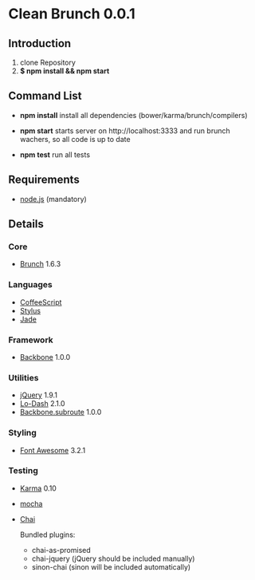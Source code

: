 Clean Brunch 0.0.1
==================

Introduction
------------
1. clone Repository
2. **$ npm install && npm start**

Command List
------------
* **npm install** install all dependencies (bower/karma/brunch/compilers)
* **npm start** starts server on http://localhost:3333 and run brunch wachers, so all code is up to date

* **npm test** run all tests

Requirements
------------

 * [node.js](http://nodejs.org) (mandatory)

Details
-------

### Core

 * [Brunch](http://brunch.io) 1.6.3

### Languages

 * [CoffeeScript](http://coffeescript.org/)
 * [Stylus](http://learnboost.github.com/stylus/)
 * [Jade](http://jade-lang.com/)

### Framework

 * [Backbone](http://backbonejs.org) 1.0.0

### Utilities

 * [jQuery](http://jquery.com) 1.9.1
 * [Lo-Dash](http://lodash.com/) 2.1.0
 * [Backbone.subroute](https://github.com/ModelN/backbone.subroute) 1.0.0



### Styling
 * [Font Awesome](http://fortawesome.github.com/Font-Awesome/) 3.2.1

### Testing
  * [Karma](http://karma-runner.github.io/0.10/index.html) 0.10
  * [mocha](http://mochajs.org/)
  * [Chai](http://chaijs.com/)

    Bundled plugins:
    * chai-as-promised
    * chai-jquery (jQuery should be included manually)
    * sinon-chai (sinon will be included automatically)
